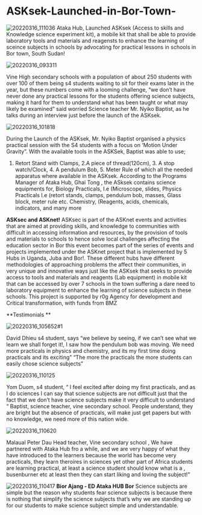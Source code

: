 # ASKsek-Launched-in-Bor-Town-
![20220316_111036](https://user-images.githubusercontent.com/56886935/158627712-4f7a2190-3cb1-4226-836a-9138a958683a.jpg)
Ataka Hub, Launched ASKsek (Access to skills and Knowledge science experiment kit), a mobile kit that shall be able to provide laboratory tools and materials and reagensts to enhance the learning of sceince subjects in schools by advocating for practical lessons in schools in Bor town, South Sudan!

![20220316_093311](https://user-images.githubusercontent.com/56886935/158628540-f372e285-a198-485f-a7f8-703724b79793.jpg)

 
Vine High secondary schools with a population of about 250 students with over 100 of them being  s4 students waiting to sit for their exams later in the year, but these numbers come with a looming challenge, “we don’t have never done any practical lessons for the students offering science subjects, making it hard for them to understand what has been taught or what may likely be examined” said worried Science teacher Mr. Nyiko Baptist, as he talks during an interview just before the launch of the ASKsek.

 ![20220316_101818](https://user-images.githubusercontent.com/56886935/158630626-67af5773-56ed-4ba0-9a5c-9647c5111879.jpg)


During the Launch of the ASKsek, Mr. Nyiko Baptist organised a physics practical session with the S4 students with a focus on ‘Motion Under Gravity”.
With the available tools in the ASKSek, Baptist was able to use;
1. Retort Stand with Clamps, 2.A piece of thread(120cm), 3. A stop watch/Clock, 4. A pendulum Bob, 5. Meter Rule  of which all the needed apparatus where available in the ASKsek.
According to the Programs Manager of Ataka Hub, Ghai Tong , the ASksek contains science equipments for,
Biology Practicals, I.e (Microscope, slides, 
Physics Practicals I.e (retort stands, clamps, pendulum bob, masses, Glass block, meter rule etc.
Chemistry, (Reagents, acids, chemicals, indicators, and many more


**ASKsec and ASKnet!**
ASKsec is part of the ASKnet events and activities that are aimed at providing skills, and knowledge to communities with difficult in accessing information and resources, by the provision of tools and materials to schools to hence solve local challenges affecting the education sector in Bor this event becomes part of the series of events and projects implemented under the ASKnet project that is implemented by 5 Hubs in Uganda, Juba and Bor!.
These different hubs have different methodologies of approaching problems the affect their communities, in very unique and innovative ways just like the ASKsek that seeks to provide access to tools and materials and reagents (Lab equipment) in mobile kit that can be accessed by over 7 schools in the town suffering a dare need to laboratory equipment to enhance the learning of science subjects in these schools.
This project is supported by r0g Agency for development and Critical transformation, with funds from BMZ

**Testimonials **

![20220316_105652#1](https://user-images.githubusercontent.com/56886935/158629992-89d4e8e9-a21a-4161-b708-960d950aa42d.jpg)

David Dhieu s4 student, says “we believe by seeing, if we can’t see what we learn we shall forget it!, I saw how the pendulum bob was moving. We need more practicals in physics and chemistry, and its my first time doing practicals and its exciting”
“The more the practicals the more students can easily chose science subjects”

![20220316_110125](https://user-images.githubusercontent.com/56886935/158629840-03e6f4bc-5996-4f88-905d-0a0bf748d95d.jpg)

Yom Duom, s4 student, “ I feel excited after doing my first practicals, and as I do sciences I can say that science subjects are not difficult just that the fact that we don’t have science subjects make it very difficult to understand “
Baptist, science teacher, vine secondary school.  People understand, they are bright but the absence of practicals, will make just get papers but with no knowledge, we need more of this nation wide.

![20220316_110620](https://user-images.githubusercontent.com/56886935/158629675-55393f36-c4c6-4d03-9555-eb75f3eb19a3.jpg)

Malaual Peter Dau Head teacher, Vine secondary school , We have partnered with Ataka Hub fro a while, and we are very happy of what they have introduced to the learners because the world has become very practicals, they learn theroires in sciences yet other part of Africa students are learning practical, at least a science student should know what is a , busenburner etc at least then they can start liking and loving the subject!”  

![20220316_110417](https://user-images.githubusercontent.com/56886935/158629497-5a92616d-0987-4443-bfa2-3777ac8d0f4c.jpg)
**Bior Ajang - ED Ataka HUB Bor**
Science subjects are simple but the reason why students fear science subjects is because there is nothing that simplify the science subjects that’s why we are standing up for our students to make science subject simple and understandable. 
